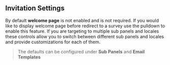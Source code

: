 ## Invitation Settings
By default **welcome page** is not enabled and is not required. If you would like to display welcome page before redirect to a survey use the pulldown to enable this feature. If you are targeting to multiple sub panels and locales these controls allow you to switch between different sub panels and locales and provide customizations for each of them.

> The defaults can be configured under **Sub Panels** and **Email Templates**
